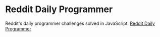 # Reddit Daily Programmer
Reddit's daily programmer challenges solved in JavaScript. [Reddit Daily Programmer](http://www.reddit.com/r/dailyprogrammer)
